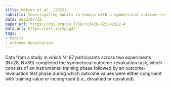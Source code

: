 ```yaml
---
title: Watson et al. (2022)
subtitle: Investigating habits in humans with a symmetrical outcome-revaluation task
date: 2022/07/22
paper_url: https://doi.org/10.3758/s13428-022-01922-4
data_url: https://osf.io/mpng2/
tags:
- habits
- outcome devaluation
---
```


Data from a study in which N=67 participants across two experiments (N=28, N=39) completed the symmetrical outcome-revaluation task, which consists of an instrumental training phase followed by an outcome-revaluation test phase during which outcome values were either congruent with training value or incongruent (i.e., devalued or upvalued).
